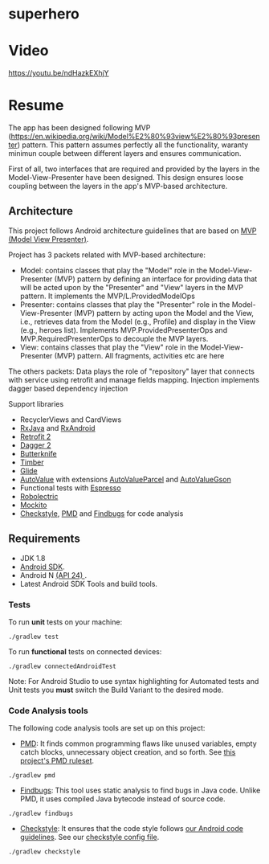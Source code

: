 # superhero

# Video

https://youtu.be/ndHazkEXhjY

# Resume

The app has been designed following MVP (https://en.wikipedia.org/wiki/Model%E2%80%93view%E2%80%93presenter) pattern. 
This pattern assumes perfectly all the functionality, waranty minimun couple between different layers and ensures communication.

First of all, two interfaces that are required and provided by the layers in the Model-View-Presenter have been designed. 
This design ensures loose coupling between the layers in the app's MVP-based architecture.



## Architecture

This project follows Android architecture guidelines that are based on [MVP (Model View Presenter)](https://en.wikipedia.org/wiki/Model%E2%80%93view%E2%80%93presenter). 

Project has 3 packets related with MVP-based architecture:
- Model: contains classes that play the "Model" role in the Model-View-Presenter (MVP)
  pattern by defining an interface for providing data that will be
  acted upon by the "Presenter" and "View" layers in the MVP pattern.
  It implements the MVP/L.ProvidedModelOps
- Presenter: contains classes that play the "Presenter" role in the Model-View-Presenter
 (MVP) pattern by acting upon the Model and the View, i.e.,
  retrieves data from the Model (e.g., Profile) and
  display in the View (e.g., heroes list).
  Implements  MVP.ProvidedPresenterOps and
  MVP.RequiredPresenterOps to decouple the MVP layers.  
 - View: contains classes that play the "View" role in the Model-View-Presenter
 (MVP) pattern. All fragments, activities etc are here
 
The others packets: Data plays the role of "repository" layer that connects with service using retrofit and manage fields mapping. Injection implements dagger based dependency injection

 Support libraries
- RecyclerViews and CardViews 
- [RxJava](https://github.com/ReactiveX/RxJava) and [RxAndroid](https://github.com/ReactiveX/RxAndroid) 
- [Retrofit 2](http://square.github.io/retrofit/)
- [Dagger 2](http://google.github.io/dagger/)
- [Butterknife](https://github.com/JakeWharton/butterknife)
- [Timber](https://github.com/JakeWharton/timber)
- [Glide](https://github.com/bumptech/glide)
- [AutoValue](https://github.com/google/auto/tree/master/value) with extensions [AutoValueParcel](https://github.com/rharter/auto-value-parcel) and [AutoValueGson](https://github.com/rharter/auto-value-gson)
- Functional tests with [Espresso](https://google.github.io/android-testing-support-library/docs/espresso/index.html)
- [Robolectric](http://robolectric.org/)
- [Mockito](http://mockito.org/)
- [Checkstyle](http://checkstyle.sourceforge.net/), [PMD](https://pmd.github.io/) and [Findbugs](http://findbugs.sourceforge.net/) for code analysis

## Requirements

- JDK 1.8
- [Android SDK](http://developer.android.com/sdk/index.html).
- Android N [(API 24) ](http://developer.android.com/tools/revisions/platforms.html).
- Latest Android SDK Tools and build tools.



### Tests

To run **unit** tests on your machine:

``` 
./gradlew test
``` 

To run **functional** tests on connected devices:

``` 
./gradlew connectedAndroidTest
``` 

Note: For Android Studio to use syntax highlighting for Automated tests and Unit tests you **must** switch the Build Variant to the desired mode.

### Code Analysis tools 

The following code analysis tools are set up on this project:

* [PMD](https://pmd.github.io/): It finds common programming flaws like unused variables, empty catch blocks, unnecessary object creation, and so forth. See [this project's PMD ruleset](config/quality/pmd/pmd-ruleset.xml).

``` 
./gradlew pmd
```

* [Findbugs](http://findbugs.sourceforge.net/): This tool uses static analysis to find bugs in Java code. Unlike PMD, it uses compiled Java bytecode instead of source code.

```
./gradlew findbugs
```

* [Checkstyle](http://checkstyle.sourceforge.net/): It ensures that the code style follows [our Android code guidelines](https://github.com/ribot/android-guidelines/blob/master/project_and_code_guidelines.md#2-code-guidelines). See our [checkstyle config file](config/quality/checkstyle/checkstyle-config.xml).

```
./gradlew checkstyle
```


